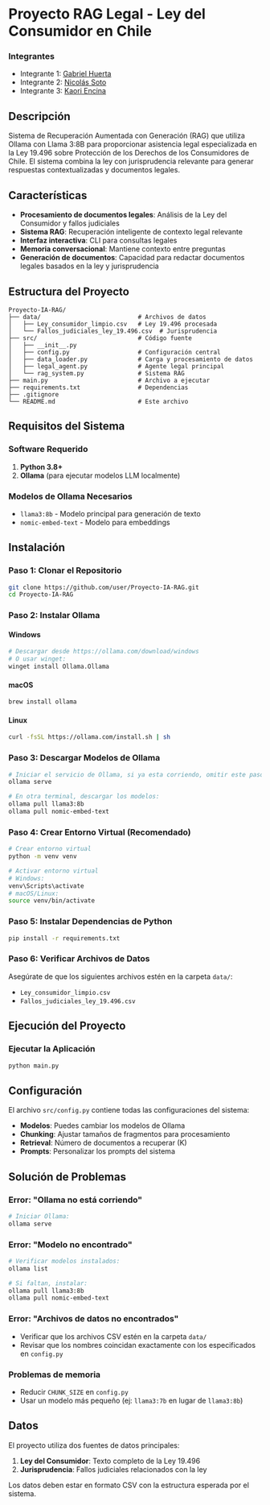 # Proyecto RAG Legal - Ley del Consumidor en Chile

### Integrantes
- Integrante 1: [Gabriel Huerta]()
- Integrante 2: [Nicolás Soto](https://github.com/nesoto)
- Integrante 3: [Kaori Encina]()

## Descripción

Sistema de Recuperación Aumentada con Generación (RAG) que utiliza Ollama con Llama 3:8B para proporcionar asistencia legal especializada en la Ley 19.496 sobre Protección de los Derechos de los Consumidores de Chile. El sistema combina la ley con jurisprudencia relevante para generar respuestas contextualizadas y documentos legales.

## Características

- **Procesamiento de documentos legales**: Análisis de la Ley del Consumidor y fallos judiciales
- **Sistema RAG**: Recuperación inteligente de contexto legal relevante
- **Interfaz interactiva**: CLI para consultas legales
- **Memoria conversacional**: Mantiene contexto entre preguntas
- **Generación de documentos**: Capacidad para redactar documentos legales basados en la ley y jurisprudencia

## Estructura del Proyecto

```
Proyecto-IA-RAG/
├── data/                           # Archivos de datos
│   ├── Ley_consumidor_limpio.csv   # Ley 19.496 procesada
│   └── Fallos_judiciales_ley_19.496.csv  # Jurisprudencia
├── src/                            # Código fuente
│   ├── __init__.py
│   ├── config.py                   # Configuración central
│   ├── data_loader.py              # Carga y procesamiento de datos
│   ├── legal_agent.py              # Agente legal principal
│   └── rag_system.py               # Sistema RAG
├── main.py                         # Archivo a ejecutar
├── requirements.txt                # Dependencias
├── .gitignore
└── README.md                       # Este archivo
```

## Requisitos del Sistema

### Software Requerido

1. **Python 3.8+**
2. **Ollama** (para ejecutar modelos LLM localmente)

### Modelos de Ollama Necesarios

- `llama3:8b` - Modelo principal para generación de texto
- `nomic-embed-text` - Modelo para embeddings

## Instalación

### Paso 1: Clonar el Repositorio

```bash
git clone https://github.com/user/Proyecto-IA-RAG.git
cd Proyecto-IA-RAG
```

### Paso 2: Instalar Ollama

#### Windows
```bash
# Descargar desde https://ollama.com/download/windows
# O usar winget:
winget install Ollama.Ollama
```

#### macOS
```bash
brew install ollama
```

#### Linux
```bash
curl -fsSL https://ollama.com/install.sh | sh
```

### Paso 3: Descargar Modelos de Ollama

```bash
# Iniciar el servicio de Ollama, si ya esta corriendo, omitir este paso
ollama serve

# En otra terminal, descargar los modelos:
ollama pull llama3:8b
ollama pull nomic-embed-text
```

### Paso 4: Crear Entorno Virtual (Recomendado)

```bash
# Crear entorno virtual
python -m venv venv

# Activar entorno virtual
# Windows:
venv\Scripts\activate
# macOS/Linux:
source venv/bin/activate
```

### Paso 5: Instalar Dependencias de Python

```bash
pip install -r requirements.txt
```

### Paso 6: Verificar Archivos de Datos

Asegúrate de que los siguientes archivos estén en la carpeta `data/`:
- `Ley_consumidor_limpio.csv`
- `Fallos_judiciales_ley_19.496.csv`

## Ejecución del Proyecto

### Ejecutar la Aplicación

```bash
python main.py
```

## Configuración

El archivo `src/config.py` contiene todas las configuraciones del sistema:

- **Modelos**: Puedes cambiar los modelos de Ollama
- **Chunking**: Ajustar tamaños de fragmentos para procesamiento
- **Retrieval**: Número de documentos a recuperar (K)
- **Prompts**: Personalizar los prompts del sistema

## Solución de Problemas

### Error: "Ollama no está corriendo"
```bash
# Iniciar Ollama:
ollama serve
```

### Error: "Modelo no encontrado"
```bash
# Verificar modelos instalados:
ollama list

# Si faltan, instalar:
ollama pull llama3:8b
ollama pull nomic-embed-text
```

### Error: "Archivos de datos no encontrados"
- Verificar que los archivos CSV estén en la carpeta `data/`
- Revisar que los nombres coincidan exactamente con los especificados en `config.py`

### Problemas de memoria
- Reducir `CHUNK_SIZE` en `config.py`
- Usar un modelo más pequeño (ej: `llama3:7b` en lugar de `llama3:8b`)

## Datos

El proyecto utiliza dos fuentes de datos principales:

1. **Ley del Consumidor**: Texto completo de la Ley 19.496
2. **Jurisprudencia**: Fallos judiciales relacionados con la ley

Los datos deben estar en formato CSV con la estructura esperada por el sistema.